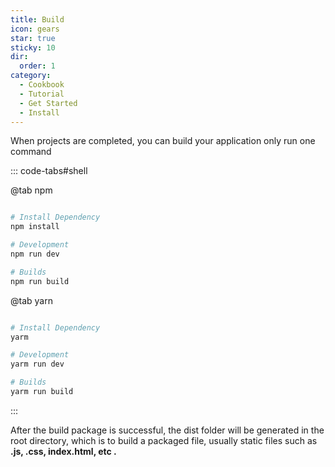```yaml
---
title: Build
icon: gears
star: true
sticky: 10
dir:
  order: 1
category:
  - Cookbook
  - Tutorial
  - Get Started
  - Install
---
```


When projects are completed, you can build your application only run one command

::: code-tabs#shell

@tab npm

```bash

# Install Dependency
npm install

# Development
npm run dev

# Builds
npm run build
```

@tab yarn

```bash

# Install Dependency
yarm

# Development
yarm run dev

# Builds
yarm run build
```
:::

After the build package is successful, the dist folder will be generated in the root directory, which is to build a packaged file, usually static files such as **.js, .css, index.html, etc .**